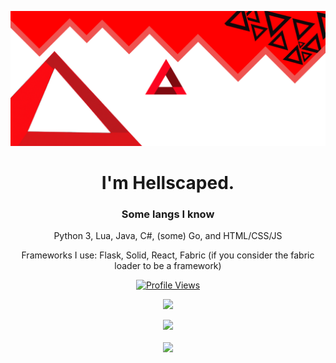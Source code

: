![Header](./banner-head.png)

<h1 align="center">I'm Hellscaped.</h1>
<h3 align="center">Some langs I know</h3>
<p align="center">Python 3, Lua, Java, C#, (some) Go, and HTML/CSS/JS </p>
<p align="center">Frameworks I use: Flask, Solid, React, Fabric (if you consider the fabric loader to be a framework) </p>
<!--
<br>
<h3 align="center">Some things I've made</h3>
<h5>On my personal account</h5><br>
- <a href="https://github.com/Hellscaped/Socket2Web">Socket2Web</a><br>
- <a href="https://github.com/Hellscaped/NHDWebCentral-Hacking">National History Day Web Central Hacking</a><be>
<h5>On the <a href="https://github.com/VILELABS">VILELABS</a> organization<h5><br>
<a href="https://github.com/VILELABS/css.py">css.py</a><br>
  -->
<a href="https://github.com/Hellscaped">
  <p align="center">
    <img src="https://komarev.com/ghpvc/?username=Hellscaped" alt="Profile Views">
  </p>
</a>

<p align="center">
  <img src="https://github-readme-stats.vercel.app/api/?username=Hellscaped&title_color=4F8CC9&text_color=9f9f9f&show_icons=true&bg_color=00000000&hide_border=true&icon_color=4F8CC9&hide_title=true&count_private=true" />
</p>

<p align="center">
  <img src="https://lanyard.cnrad.dev/api/1068329310282322051" />
  <br />
  <br />
  <img src="https://github-profile-trophy.vercel.app/?username=Hellscaped&theme=nord&margin-w=15&margin-h=1&column=6" />
</p>
